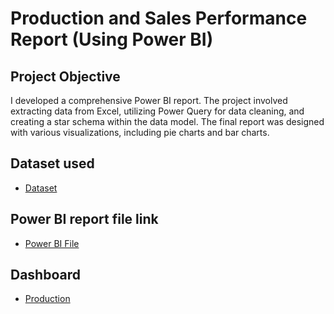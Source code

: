 # Production and Sales Performance Report (Using Power BI)
## Project Objective

I developed a comprehensive Power BI report. The project involved extracting data from Excel, utilizing Power Query for data cleaning, and creating a star schema within the data model. The final report was designed with various visualizations, including pie charts and bar charts.

## Dataset used
- <a href = "https://github.com/balumahendrak/Sales-Report-/blob/main/PowerBI_Practice_Dataset.xlsx">Dataset</a>
## Power BI report file link
- <a href = "https://github.com/balumahendrak/Sales-Report-/blob/main/Production%20and%20Sales%20Performance%20Report.pbix">Power BI File</a>
## Dashboard
- <a href = "https://github.com/balumahendrak/Sales-Report-/blob/main/Production%20Overview.png">Production</a> 
